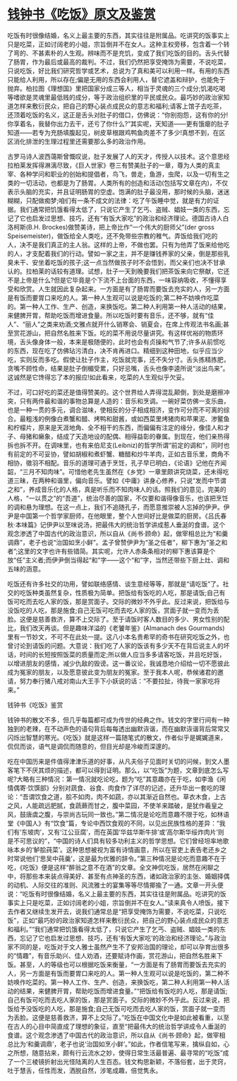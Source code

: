 # [钱钟书《吃饭》原文及鉴赏](https://www.vrrw.net/wx/8808.html)

吃饭有时很像结婚，名义上最主要的东西，其实往往是附属品。吃讲究的饭事实上只是吃菜，正如讨阔老的小姐，宗旨倒并不在女人。这种主权旁移，包含着一个转了弯的、不甚素朴的人生观。辨味而不是充饥，变成了我们吃饭的目的。舌头代替了肠胃，作为最后或最高的裁判。不过，我们仍然把享受掩饰为需要，不说吃菜，只说吃饭，好比我们研究哲学或艺术，总说为了真和美可以利用一样。有用的东西只能给人利用，所以存在;偏是无用的东西会利用人，替它遮盖和辩护，也能免于抛弃。柏拉图《理想国》里把国家分成三等人，相当于灵魂的三个成分;饥渴吃喝等嗜欲是灵魂里最低贱的成分，等于政治组织里的平民或民众。最巧妙的政治家知道怎样来敷衍民众，把自己的野心装点成民众的意志和福利;请客上馆子去吃茶，还顶着吃饭的名义，这正是舌头对肚子的借口，仿佛说：“你别抱怨，这有你的分!你享着名，我替你出力去干，还亏了你什么?”其实呢，天知道——更有饿瘪的肚子知道——若专为充肠填腹起见，树皮草根跟鸡鸭鱼肉差不了多少!真想不到，在区区消化排泄的生理过程里还需要那么多的政治作用。

古罗马诗人波西蔼斯曾慨叹说，肚子发展了人的天才，传授人以技术。这个意思经拉柏莱发挥得淋漓尽致，《巨人世家》卷三有赞美肚子的一章，尊为人类的真主宰、各种学问和职业的创始和提倡者，鸟飞，兽走，鱼游，虫爬，以及一切有生之类的一切活动，也都是为了肠胃。人类所有的创造和活动(包括写文章在内)，不仅表示头脑的充实，并且证明肠胃的空虚。饱满的肚子最没用，那时候的头脑，迷迷糊糊，只配做痴梦;咱们有一条不成文的法律：吃了午饭睡中觉，就是有力的证据。我们通常把饥饿看得太低了，只说它产生了乞丐、盗贼、娼妓一类的东西，忘记了它也启发过思想、技巧，还有“有饭大家吃”的政治和经济理论。德国古诗人白洛柯斯(B.H. Brockes)做赞美诗，把上帝比作“一个伟大的厨师父”(der gross Speisemeister)，做饭给全人类吃，还不免带些宗教的稚气。弄饭给我们吃的人，决不是我们真正的主人翁。这样的上帝，不做也罢。只有为他弄了饭来给他吃的人，才支配着我们的行动。譬如一家之主，并不是赚钱养家的父亲，倒是那些乳臭未干、安坐着吃饭的孩子;这一点当然做孩子时不会悟到，而父亲们也决不甘承认的。拉柏莱的话较有道理。试想，肚子一天到晚要我们把茶饭来向它祭献，它还不是上帝是什么?但是它毕竟是个下流不上台面的东西，一味容纳吸收，不懂得享受和欣赏。人生就因此复杂起来。一方面是有了肠胃而要饭去充实的人，另一方面是有饭而要胃口来吃的人。第一种人生观可以说是吃饭的;第二种不妨唤作吃菜的。第一种人工作、生产、创造，来换饭吃。第二种人利用第一种人活动的结果，来健脾开胃，帮助吃饭而增进食量。所以吃饭时要有音乐，还不够，就有“佳人”、“丽人”之类来劝酒;文雅点就开什么销寒会、销夏会，在席上传观法书名画;甚至赏花游山，把自然名胜来下饭。吃的菜不用说尽量讲究。有这样优裕的物质环境，舌头像身体一般，本来是极随便的，此时也会有贞操和气节了;许多从前惯吃的东西，现在吃了仿佛玷污清白，决不肯再进口。精细到这种田地，似乎应当少吃，实则反而多吃。假使让肚子作主，吃饭就完事，还不失分寸。舌头拣精拣肥，贪嘴不顾性命，结果是肚子倒楣受累，只好忌嘴，舌头也像李逵所说“淡出鸟来”。这诚然是它馋得忘了本的报应!如此看来，吃菜的人生观似乎欠妥。



不过，可口好吃的菜还是值得赞美的。这个世界给人弄得混乱颠倒，到处是磨擦冲突，只有两件最和谐的事物总算是人造的：音乐和烹调。一碗好菜仿佛一支乐曲，也是一种一贯的多元，调合滋味，使相反的分子相成相济，变作可分而不可离的综合。最粗浅的例像白煮蟹和醋、烤鸭和甜酱，或如西菜里烤猪肉和苹果泥、渗鳘鱼和柠檬片，原来是天涯地角、全不相干的东西，而偏偏有注定的缘分，像佳人和才子、母猪和癞象，结成了天造地设的配偶、相得益彰的眷属。到现在，他们亲热得拆也拆不开。在调味里，也有来伯尼支(Leibniz)的哲学所谓“前定的调和”，同时也有前定的不可妥协，譬如胡椒和煮虾蟹、糖醋和炒牛羊肉，正如古音乐里，商角不相协，徵羽不相配。音乐的道理可通于烹饪，孔子早已明白，《论语》记他在齐闻韶，“三月不知肉味”。可惜他老先生虽然在《乡党》一章里颇讲究烧菜，还未得吃道三昧，在两种和谐里，偏向音乐。譬如《中庸》讲身心修养，只说“发而中节谓之和”，养成音乐化的人格，真是听乐而不知肉味人的话。照我们的意见，完美的人格，“一以贯之”的“吾道”，统治尽善的国家，不仅要和谐得像音乐，也该把烹饪的调和悬为理想。在这一点上，我们不追随孔子，而愿意推崇被人忘掉的伊尹。伊尹是中国第一个哲学家厨师，在他眼里，整个人世间好比是做菜的厨房。《吕氏春秋·本味篇》记伊尹以至味说汤，把最伟大的统治哲学讲成惹人垂涎的食谱。这个观念渗透了中国古代的政治意识，所以自从《尚书·顾命》起，做宰相总比为“和羹调鼎”，老子也说“治国如烹小鲜”。孟子曾赞伊尹为“圣之任者”，柳下惠为“圣之和者”;这里的文字也许有些错简。其实呢，允许人赤条条相对的柳下惠该算是个放“任”主义者;而伊尹倒当得起“和”字——这个“和”字，当然还带些下厨上灶、调和五味的涵意。

吃饭还有许多社交的功用，譬如联络感情、谈生意经等等，那就是“请吃饭”了。社交的吃饭种类虽然复杂，性质极为简单。把饭给有饭吃的人吃，那是请饭;自己有饭可吃而去吃人家的饭，那是赏面子。交际的微妙不外乎此。反过来说，把饭给与没饭吃的人吃，那是施食;自己无饭可吃而去吃人家的饭，赏面子就一变而为丢脸。这便是慈善救济，算不上交际了。至于请饭时客人数目的多少、男女性别的配比，我们改天再谈。但是趣味洋溢的《老饕年鉴》(Almanach des Gourmands)里有一节妙文，不可不在此处一提。这八小本名贵希罕的奇书在研究吃饭之外，也曾讨论到请饭的问题。大意说：我们吃了人家的饭该有多少天不在背后说主人的坏话，时间的长短按照饭菜的质量而定;所以做人应当多多请客吃饭，并且吃好饭，以增进朋友的感情，减少仇敌的毁谤。这一番议论，我诚恳地介绍给一切不愿彼此成为冤家的朋友，以及愿意彼此变为朋友的冤家。至于我本人呢，恭候诸君的邀请，努力奉行猪八戒对南山大王手下小妖说的话：“不要拉扯，待我一家家吃将来。”

钱钟书《吃饭》鉴赏

钱钟书的散文不多，但几乎每篇都可成为传世的经典之作。钱文的字里行间有一种独到的老辣，在不动声色的语句背后每每透出幽默诙谐，而在幽默诙谐背后常常又闪烁出智慧的寒光。《吃饭》就是这样一篇随笔式的散文，作者似乎是娓娓道来，侃侃而谈，语气是调侃而随意的，但目光却是冷峻而深邃的。

吃在中国历来是件值得津津乐道的好事，从凡夫俗子见面时关切的问候，到文人墨客笔下不厌其烦的描述，都可以得到证明。那么，以“吃饭”为题，文章到底怎么写呢?大略有三种情况：第一情况就吃论吃，题为“吃”其意趣亦在于吃，如李渔《闲情偶寄·饮馔部》分别对蔬食、谷食、肉食作了详尽的记述，还升华出一套吃的理论：“吾谓饮食之道，脍不如肉，肉不如蔬，亦以其渐近自然也。草衣木食，上古之风，人能疏远肥腻，食蔬蕨而甘之，腹中菜园，不使羊来踏破，是犹作羲皇之风，鼓唐虞之腹，与崇尚古玩同一致也。”第二情况是论吃而意趣不限于吃，如林语堂《中国人》有“饮食”篇，专论中西饮食观的不同，以见出民族性格的差异：“我们有‘东坡肉’，又有‘江公豆腐’，而在英国‘华兹华斯牛排’或‘高尔斯华绥炸肉片’则是不可思议的”，“中国的诗人们具有较多功利主义的哲学思想。它们曾经坦率地歌咏本乡的‘鲈脍莼菜’。这种思想被视为富有诗情画意，所以在官吏上表告老还乡之时常说他们‘思吴中莼羹’，这是最为优雅的辞令。”第三种情况是论吃而意趣不在于吃，《吃饭》便是这样“醉翁之意不在酒”的文章。全文神侃吃饭，居然在闲聊之中，将那些本来装点得美好、甚至有点神圣的东西，诸如政治家的主张、婚姻择偶的动机、人际交往的准则、风流雅士的宴集等等尽情揶揄了一通。文章一开头便说：“吃饭有时很像结婚，名义上最主要的东西，其实往往是附属品。吃讲究的饭事实上只是吃菜，正如讨阔老的小姐，宗旨倒并不在女人。”读来真令人喷饭。接下去作者又继续生发开去，说我们通常总是“把享受掩饰为需要，不说吃菜，只说吃饭”，正如“最巧妙的政治家知道怎样来敷衍民众，把自己的野心装点成民众的意志和福利。”“我们通常把饥饿看得太低了，只说它产生了乞丐、盗贼、娼妓一类的东西，忘记了它也启发过思想、技巧，还有‘有饭大家吃’的政治和经济理论。”与政治家不同的是，吃饭对于文人雅士虽然产生不了安邦治国的理论，却可以孕育出很多的“情趣”，有音乐助兴、佳人劝酒，还要赋诗作画，赏花游山，把自然名胜来下饭。甚至，人的等级也可以根据吃饭来衡量，“一方面是有了肠胃而要饭去充实的人，另一方面是有饭而要胃口来吃的人。第一种人生观可以说是吃饭的，第二种不妨唤作吃菜的。第一种人工作、生产、创造，来换饭吃，第二种人利用第一种人活动的结果，来健脾开胃，帮助吃饭而增进食量。”“把饭给有饭吃的人吃，那是请饭;自己有饭可吃而去吃人家的饭，那是赏面子。交际的微妙不外乎此。反过来说，把饭给予没饭吃的人吃，那是施食;自己无饭可吃而去吃人家的饭，赏面子就一变而为丢脸。这便是慈善救济，算不上交际了。”吃饭在中国文化中是如此被看重，以至在古人的心目中简直成了理想的象征，直至“把最伟大的统治哲学讲成令人垂涎的食谱。这个观念渗透了中国古代的政治意识，所以自从《尚书·顾命》起，做宰相总比为‘和羹调鼎’，老子也说‘治国如烹小鲜’。”如此，作者信笔写来，擒纵自如，心之所想，随意拈来，颇有行云流水之妙，使得日常生活最普遍、最寻常的“吃饭”成了一个三棱镜折射出光怪陆离的人生百态。钱文构思新颖，不落俗套，出于灵窍，吐于慧舌，任性而发，洒脱自然，涉笔成趣，倍觉隽永。

